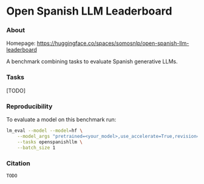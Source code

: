 # Open Spanish LLM Leaderboard

### About

Homepage: https://huggingface.co/spaces/somosnlp/open-spanish-llm-leaderboard

A benchmark combining tasks to evaluate Spanish generative LLMs.

### Tasks

[TODO]

### Reproducibility

To evaluate a model on this benchmark run:

```bash
lm_eval --model --model=hf \
    --model_args "pretrained=<your_model>,use_accelerate=True,revision=<your_model_revision>" \
    --tasks openspanishllm \
    --batch_size 1
```

### Citation

```
TODO
```
